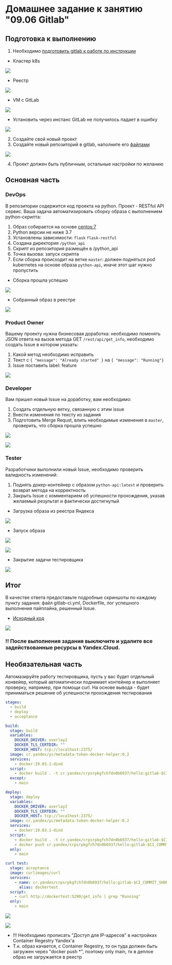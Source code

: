 # Домашнее задание к занятию "09.06 Gitlab"

## Подготовка к выполнению

1. Необходимо [подготовить gitlab к работе по инструкции](https://cloud.yandex.ru/docs/tutorials/infrastructure-management/gitlab-containers)

- Кластер k8s

![](./img/k8s.JPG)
- Реестр

![](./img/registry.JPG)
- VM с GitLab

![](./img/VM-gitlab.JPG)

- Установить через инстанс GitLab не получилось падает в ошибку

![](./img/instance_err.JPG)

2. Создайте свой новый проект
3. Создайте новый репозиторий в gitlab, наполните его [файлами](./repository)

![](./img/repository.JPG)

4. Проект должен быть публичным, остальные настройки по желанию

## Основная часть

### DevOps

В репозитории содержится код проекта на python. Проект - RESTful API сервис. Ваша задача автоматизировать сборку образа с выполнением python-скрипта:
1. Образ собирается на основе [centos:7](https://hub.docker.com/_/centos?tab=tags&page=1&ordering=last_updated)
2. Python версии не ниже 3.7
3. Установлены зависимости: `flask` `flask-restful`
4. Создана директория `/python_api`
5. Скрипт из репозитория размещён в /python_api
6. Точка вызова: запуск скрипта
7. Если сборка происходит на ветке `master`: должен подняться pod kubernetes на основе образа `python-api`, иначе этот шаг нужно пропустить

- Сборка прошла успешно

![](./img/firstBuild.JPG)

- Собранный образ в реестре

![](./img/image01.JPG)

### Product Owner

Вашему проекту нужна бизнесовая доработка: необходимо поменять JSON ответа на вызов метода GET `/rest/api/get_info`, необходимо создать Issue в котором указать:
1. Какой метод необходимо исправить
2. Текст с `{ "message": "Already started" }` на `{ "message": "Running"}`
3. Issue поставить label: feature

![](./img/Issue01.JPG)

### Developer

Вам пришел новый Issue на доработку, вам необходимо:
1. Создать отдельную ветку, связанную с этим issue
2. Внести изменения по тексту из задания
3. Подготовить Merge Requst, влить необходимые изменения в `master`, проверить, что сборка прошла успешно

![](./img/changeMethode.JPG)

![](./img/Piplines.JPG)

### Tester

Разработчики выполнили новый Issue, необходимо проверить валидность изменений:
1. Поднять докер-контейнер с образом `python-api:latest` и проверить возврат метода на корректность
2. Закрыть Issue с комментарием об успешности прохождения, указав желаемый результат и фактически достигнутый
- Загрузка образа из реестра Яндекса

![](./img/imagePull.JPG)

- Запуск образа

![](./img/dockerRun.JPG)

![](./img/getInfo.JPG)
- Закрытие задачи тестировщика

![](./img/closeIssue.JPG)

## Итог

В качестве ответа предоставьте подробные скриншоты по каждому пункту задания: файл gitlab-ci.yml, Dockerfile, лог успешного выполнения пайплайна, решенный Issue.

- [Исходный код](./source/devops-netology-main.zip)

![](./img/source.JPG)

### :bangbang: После выполнения задания выключите и удалите все задействованные ресурсы в Yandex.Cloud.

## Необязательная часть

Автомазируйте работу тестировщика, пусть у вас будет отдельный конвейер, который автоматически поднимает контейнер и выполняет проверку, например, при помощи curl. На основе вывода - будет приниматься решение об успешности прохождения тестирования

```yaml
stages:
  - build
  - deploy
  - acceptance

build:
  stage: build
  variables:
    DOCKER_DRIVER: overlay2
    DOCKER_TLS_CERTDIR: ""
    DOCKER_HOST: tcp://localhost:2375/
  image: cr.yandex/yc/metadata-token-docker-helper:0.2
  services:
    - docker:19.03.1-dind
  script:
    - docker build . -t cr.yandex/crpsrpkgfch7dn0b6937/hello:gitlab-$CI_COMMIT_SHORT_SHA
  except:
    - main  

deploy:
  stage: deploy
  variables:
    DOCKER_DRIVER: overlay2
    DOCKER_TLS_CERTDIR: ""
    DOCKER_HOST: tcp://localhost:2375/
  image: cr.yandex/yc/metadata-token-docker-helper:0.2
  services:
    - docker:19.03.1-dind
  script:
    - docker build . -t cr.yandex/crpsrpkgfch7dn0b6937/hello:gitlab-$CI_COMMIT_SHORT_SHA
    - docker push cr.yandex/crpsrpkgfch7dn0b6937/hello:gitlab-$CI_COMMIT_SHORT_SHA
  only:
    - main

curl test:
  stage: acceptance
  image: curlimages/curl 
  services:
    - name: cr.yandex/crpsrpkgfch7dn0b6937/hello:gitlab-$CI_COMMIT_SHORT_SHA
      alias: dockertest
  script:
    - curl http://dockertest:5290/get_info | grep "Running"
  only:
    - main    
```

![](./img/updPipline.JPG)

![](./img/curlOK.JPG)

+ !!! Необходимо прописать "Доступ для IP-адресов" в настройках Container Regestry Yandex'a
+ Т.к. образ качается, с Container Regestry, то он туда должен быть загружен через "docker push *", поэтому only main, тк в деплое образ не загружается в реестр